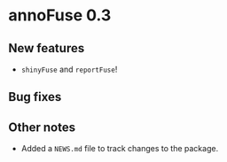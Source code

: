 # annoFuse 0.3

## New features

* `shinyFuse` and `reportFuse`!

## Bug fixes

## Other notes

* Added a `NEWS.md` file to track changes to the package.
